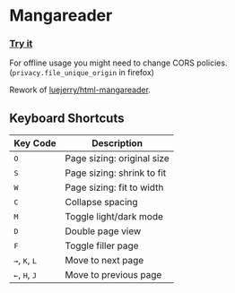 # Mangareader

### [Try it](https://wonderwize.github.io/mangareader/)

For offline usage you might need to change CORS policies. (`privacy.file_unique_origin` in firefox)

Rework of [luejerry/html-mangareader](https://github.com/luejerry/html-mangareader).

## Keyboard Shortcuts

Key Code | Description
--- | ---
<kbd>O</kbd> | Page sizing: original size
<kbd>S</kbd> | Page sizing: shrink to fit
<kbd>W</kbd> | Page sizing: fit to width
<kbd>C</kbd> | Collapse spacing
<kbd>M</kbd> | Toggle light/dark mode
<kbd>D</kbd> | Double page view
<kbd>F</kbd> | Toggle filler page
<kbd>→</kbd>, <kbd>K</kbd>, <kbd>L</kbd> | Move to next page
<kbd>←</kbd>, <kbd>H</kbd>, <kbd>J</kbd> | Move to previous page
